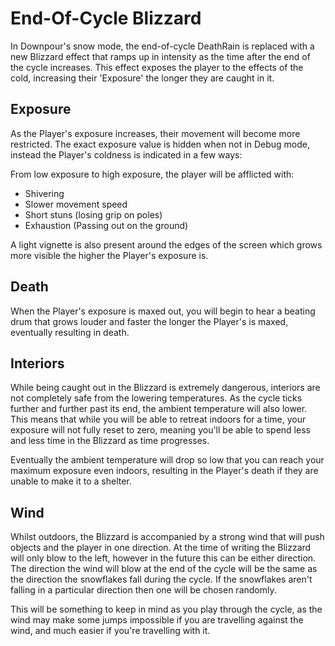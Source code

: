 # End-Of-Cycle Blizzard

In Downpour's snow mode, the end-of-cycle DeathRain is replaced with a new Blizzard effect that ramps up in intensity 
as the time after the end of the cycle increases. This effect exposes the player to the effects of the cold, increasing 
their 'Exposure' the longer they are caught in it.

## Exposure

As the Player's exposure increases, their movement will become more restricted. The exact exposure value is hidden
when not in Debug mode, instead the Player's coldness is indicated in a few ways:

From low exposure to high exposure, the player will be afflicted with:

- Shivering
- Slower movement speed
- Short stuns (losing grip on poles)
- Exhaustion (Passing out on the ground)

A light vignette is also present around the edges of the screen which grows more visible the higher the Player's exposure is.

## Death

When the Player's exposure is maxed out, you will begin to hear a beating drum that grows louder and faster the 
longer the Player's is maxed, eventually resulting in death.

## Interiors

While being caught out in the Blizzard is extremely dangerous, interiors are not completely safe from the lowering 
temperatures. As the cycle ticks further and further past its end, the ambient temperature will also lower.
This means that while you will be able to retreat indoors for a time, your exposure will not fully reset to zero, meaning 
you'll be able to spend less and less time in the Blizzard as time progresses.

Eventually the ambient temperature will drop so low that you can reach your maximum exposure even indoors, resulting in
the Player's death if they are unable to make it to a shelter.

## Wind

Whilst outdoors, the Blizzard is accompanied by a strong wind that will push objects and the player in one direction. 
At the time of writing the Blizzard will only blow to the left, however in the future this can be either direction.
The direction the wind will blow at the end of the cycle will be the same as the direction the snowflakes fall during
the cycle. If the snowflakes aren't falling in a particular direction then one will be chosen randomly.

This will be something to keep in mind as you play through the cycle, as the wind may make some jumps impossible if you
are travelling against the wind, and much easier if you're travelling with it.
